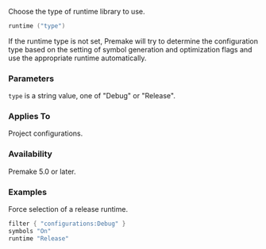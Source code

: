 Choose the type of runtime library to use.

```lua
runtime ("type")
```

If the runtime type is not set, Premake will try to determine the configuration type based on the setting of symbol generation and optimization flags and use the appropriate runtime automatically.

### Parameters ###

`type` is a string value, one of "Debug" or "Release".

### Applies To ###

Project configurations.

### Availability ###

Premake 5.0 or later.

### Examples ###

Force selection of a release runtime.

```lua
filter { "configurations:Debug" }
symbols "On"
runtime "Release"
```
